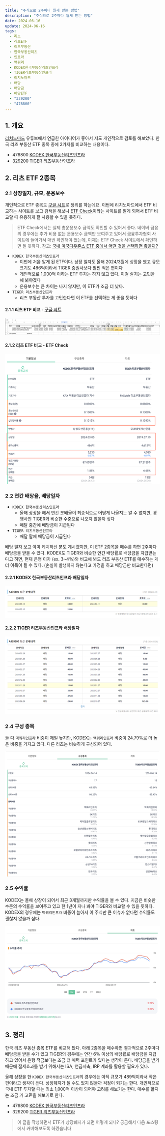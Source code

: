 ```yaml
---
title: "주식으로 2주마다 월세 받는 방법"
description: "주식으로 2주마다 월세 받는 방법"
date: 2024-06-16
update: 2024-06-16
tags:
  - 리츠
  - 리츠ETF
  - 리츠부동산
  - 한국부동산리츠
  - 인프라
  - 맥쿼리
  - KODEX한국부동산리츠인프라
  - TIGER리츠부동산인프라
  - 리치노마드
  - 배당
  - 배당금
  - 배당ETF
  - "329200"
  - "476800"
---
```


## 1. 개요

[리치노마드](https://www.youtube.com/watch?v=qu9mhDmZ1SA) 유튜브에서 언급한 아이디어가 좋아서 저도 개인적으로 검토를 해보았다. 한국 리츠 부동산 ETF 종목 중에 2가지를 비교하는 내용이다.

- 476800	[KODEX 한국부동산리츠인프라](https://finance.naver.com/item/main.naver?code=476800)
- 329200	[TIGER 리츠부동산인프라](https://finance.naver.com/item/main.naver?code=329200)

## 2. 리츠 ETF 2종목



### 2.1 상장일자, 규모, 운용보수

개인적으로 ETF 종목도 [구글 시트](https://docs.google.com/spreadsheets/d/11kbUc6UClddhaStg6biPkQhFeC8ssGRITeYg1ZDxu8s/edit?gid=2061047286#gid=2061047286)로 정리를 하는데요. 이번에 리치노마드에서 ETF 비교하는 사이트를 보고 검색을 해보니 [ETF Check](https://www.etfcheck.co.kr/mobile/etpitem/476800/compare?compCode[]=329200)이라는 사이트를 알게 되어서 ETF 비교할 때 유용하게 잘 사용할 수 있을 듯하다.

> ETF Check에서는 실제 총운용보수 금액도 확인할 수 있어서 좋다. 네이버 금융의 경우에는 추가 비용 없는 운용보수 금액만 보여주고 있어서 금융투자협회 사이트에 들어가서 매번 확인해야 했는데, 이제는 ETF Check 사이트에서 확인하면 될 듯하다. 
> 참고: [국내 미국다우존스 ETF 중에서 어떤 것을 선택하면 좋을까?](https://finance.advenoh.pe.kr/국내-미국다우존스-ETF중에서-어떤-것을-선택하면-좋을까/)

- `KODEX 한국부동산리츠인프라`
  - 이번에 처음 알게 된 ETF이다. 상장 일자도 올해 2024/3월에 상장을 했고 규모 크기도 486억이라서 TIGER 증권사보다 훨씬 적은 편이다
  - 개인적으로 1,000억 이하는 ETF 투자는 하지 않고 있다. 이걸 살지는 고민을 해 봐야겠다
  - 운용보수는 큰 차이는 나지 않지만, 이 ETF가 조금 더 낮다.
- `TIGER 리츠부동산인프라`
  - 리츠 부동산 투자를 고민한다면 이 ETF를 선택하는 게 좋을 듯하다



#### 2.1.1 리츠 ETF 비교 - [구글 시트](https://docs.google.com/spreadsheets/d/11kbUc6UClddhaStg6biPkQhFeC8ssGRITeYg1ZDxu8s/edit?gid=2061047286#gid=2061047286)

![리츠 ETF 비교 - 구글 시트](image-20240616155125176.png)



#### 2.1.2 리츠 ETF 비교 - ETF Check

![리츠 ETF 비교 - ETF Check](image-20240616155133283.png)



### 2.2 연간 배당율, 배당일자

- `KODEX 한국부동산리츠인프라`
  - 올해 상장을 해서 연간 분배율이 최종적으로 어떻게 나올지는 알 수 없지만, 경쟁사인 TIGER와 비슷한 수준으로 나오지 않을까 싶다
  - 매달 중간에 배당금이 지급된다
- `TIGER 리츠부동산인프라`
  - 매달 말에 배당금이 지급된다

배당 일자 보고 이미 케치하신 분도 계시겠지만, 이 ETF 2종목을 매수를 하면 2주마다 배당금을 받을 수 있다. KODEX도 TIGER와 비슷한 연간 배당률로 배당금을 지급받는다고 하면, 현재 은행 이자 (ex. 3~4%)와 비교해 봐도 리츠 부동산 ETF를 매수하는 게 더 이득이 될 수 있다. (손실이 발생하지 않는다고 가정을 하고 배당금만 비교한다면)

#### 2.2.1 KODEX 한국부동산리츠인프라 배당일자

![KODEX 한국부동산리츠인프라 배당일자](image-20240616155142243.png)

#### 2.2.2 TIGER 리츠부동산인프라 배당일자

![TIGER 리츠부동산인프라 배당일자](image-20240616155148074.png)

### 2.4 구성 종목

둘 다 `맥쿼리인프라` 비중이 제일 높지만, KODEX는 `맥쿼리인프라` 비중이 24.79%로 더 높은 비중을 가지고 있다. 다른 리츠는 비슷하게 구성되어 있다.

![구성 종목 비교](image-20240616155200604.png)

### 2.5 수익률

KODEX는 올해 상장이 되어서 최근 3개월까지만 수익률을 볼 수 있다. 지금은 비슷한 수준의 수익률을 보여주고 있고 한 1년이 지나 봐야 TIGER와 비교할 수 있을 듯하다. KODEX의 경우에는 `맥쿼리인프라` 비중이 높아서 이 주식만 큰 이슈가 없다면 수익률도 괜찮지 않을까 싶다.

![수익률 비교](image-20240616155210740.png)

## 3. 정리

한국 리츠 부동산 종목 ETF를 비교해 봤다. 아래 2종목을 매수하면 결과적으로 2주마다 배당금을 받을 수가 있고 TIGER의 경우에는 연간 6% 이상의 배당률로 배당금을 지급하고 있어서 은행 적금보다는 조금 더 매력 포인트가 있다는 생각이 든다. 배당금을 받기 때문에 절세효과를 받기 위해서는 ISA, 연금저축, IRP 계좌를 활용할 필요가 있다.

올해 상장을 한 `KODEX 한국부동산리츠인프라`의 경우에는 아직 규모가 489억이라서 작은 편이라고 생각이 든다. 상장폐지가 될 수도 있지 않을까 걱정이 되기는 한다. 개인적으로 국내 ETF 투자할 때는 최소 1,000억 이상이 되어야 고려를 해보기는 한다. 매수를 할지는 조금 거 고민을 해보기로 한다.

- 476800	[KODEX 한국부동산리츠인프라](https://finance.naver.com/item/main.naver?code=476800)
- 329200	[TIGER 리츠부동산인프라](https://finance.naver.com/item/main.naver?code=329200)

> 이 글을 작성하면서 ETF가 상장폐지가 되면 어떻게 되나? 궁금해서 다음 포스팅에서 커버해보도록 하겠습니다
